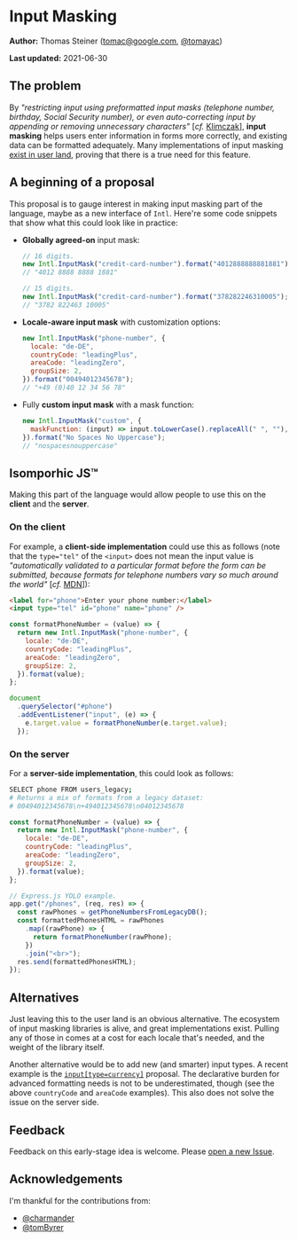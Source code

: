 # Input Masking

**Author:** Thomas Steiner ([tomac@google.com](mailto:tomac@google.com),
[@tomayac](https://twitter.com/tomayac))

**Last updated:** 2021-06-30

## The problem

By _"restricting input using preformatted input masks (telephone number,
birthday, Social Security number), or even auto-correcting input by appending or
removing unnecessary characters"_ [_cf._
[Klimczak](https://books.google.es/books?id=xMJOm4ppCkYC&printsec=frontcover&dq=editions:OTpjPvHq_7MC&hl=en&sa=X&redir_esc=y#v=onepage&q=input%20masks&f=false)],
**input masking** helps users enter information in forms more correctly, and
existing data can be formatted adequately. Many implementations of input masking
[exist in user land](https://bashooka.com/coding/javascript-input-mask-libraries/),
proving that there is a true need for this feature.

## A beginning of a proposal

This proposal is to gauge interest in making input masking part of the language,
maybe as a new interface of `Intl`. Here're some code snippets that show what
this could look like in practice:

- **Globally agreed-on** input mask:

  ```js
  // 16 digits.
  new Intl.InputMask("credit-card-number").format("4012888888881881");
  // "4012 8888 8888 1881"
  
  // 15 digits.
  new Intl.InputMask("credit-card-number").format("378282246310005");
  // "3782 822463 10005"
  ```

- **Locale-aware input mask** with customization options:
  ```js
  new Intl.InputMask("phone-number", {
    locale: "de-DE",
    countryCode: "leadingPlus",
    areaCode: "leadingZero",
    groupSize: 2,
  }).format("00494012345678");
  // "+49 (0)40 12 34 56 78"
  ```
- Fully **custom input mask** with a mask function:

  ```js
  new Intl.InputMask("custom", {
    maskFunction: (input) => input.toLowerCase().replaceAll(" ", ""),
  }).format("No Spaces No Uppercase");
  // "nospacesnouppercase"
  ```

## Isomporhic JS™

Making this part of the language would allow people to use this on
the **client** and the **server**.

### On the client

For example, a **client-side implementation** could use this as follows (note
that the `type="tel"` of the `<input>` does not mean the input value is
_"automatically validated to a particular format before the
form can be submitted, because formats for telephone numbers vary so much around
the world"_ [_cf._
[MDN](https://developer.mozilla.org/en-US/docs/Web/HTML/Element/input/tel#:~:text=the%20input%20value%20is%20not%20automatically%20validated%20to%20a%20particular%20format%20before%20the%20form%20can%20be%20submitted%2C%20because%20formats%20for%20telephone%20numbers%20vary%20so%20much%20around%20the%20world.)]):

```html
<label for="phone">Enter your phone number:</label>
<input type="tel" id="phone" name="phone" />
```

```js
const formatPhoneNumber = (value) => {
  return new Intl.InputMask("phone-number", {
    locale: "de-DE",
    countryCode: "leadingPlus",
    areaCode: "leadingZero",
    groupSize: 2,
  }).format(value);
};

document
  .querySelector("#phone")
  .addEventListener("input", (e) => {
    e.target.value = formatPhoneNumber(e.target.value);
  });
```

### On the server

For a **server-side implementation**, this could look as follows:

```bash
SELECT phone FROM users_legacy;
# Returns a mix of formats from a legacy dataset:
# 00494012345678\n+494012345678\n04012345678
```

```js
const formatPhoneNumber = (value) => {
  return new Intl.InputMask("phone-number", {
    locale: "de-DE",
    countryCode: "leadingPlus",
    areaCode: "leadingZero",
    groupSize: 2,
  }).format(value);
};

// Express.js YOLO example.
app.get("/phones", (req, res) => {
  const rawPhones = getPhoneNumbersFromLegacyDB();
  const formattedPhonesHTML = rawPhones
    .map((rawPhone) => {
      return formatPhoneNumber(rawPhone);
    })
    .join("<br>");
  res.send(formattedPhonesHTML);
});
```

## Alternatives

Just leaving this to the user land is an obvious alternative. The ecosystem of
input masking libraries is alive, and great implementations exist. Pulling any
of those in comes at a cost for each locale that's needed, and the weight of the
library itself.

Another alternative would be to add new (and smarter) input types. A recent
example is the
[`input[type=currency]`](https://discourse.wicg.io/t/proposal-input-type-currency/5398)
proposal. The declarative burden for advanced formatting needs is not to be
underestimated, though (see the above `countryCode` and `areaCode` examples).
This also does not solve the issue on the server side.

## Feedback

Feedback on this early-stage idea is welcome. Please
[open a new Issue](https://github.com/tomayac/js-input-masking/issues).

## Acknowledgements

I'm thankful for the contributions from:

- [@charmander](https://github.com/charmander)
- [@tomByrer](https://github.com/tomByrer)
